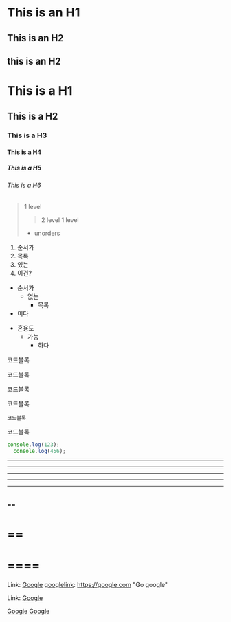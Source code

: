 This is an H1
=============

This is an H2
-------------

this is an H2
----

# This is a H1
## This is a H2
### This is a H3
#### This is a H4
##### This is a H5
###### This is a H6

> 1 level
> > 2 level
> 1 level
> - unorders

1. 순서가
3. 목록
2. 있는
  4. 이건?

- 순서가
  - 없는
    - 목록
 - 이다

* 혼용도
  - 가능
    + 하다

코드블록

  코드블록

코드블록

코드블록

    코드블록
    
코드블록

```javascript
console.log(123);
  console.log(456);
```

* * *
***
****
---
- - -
--
----
==
====
====
====

Link: [Google][googlelink]
[googlelink]: https://google.com "Go google"

Link: [Google][googlelink]

[googlelink]: https://google.com "Go google"

[Google](https://naver.com, "naver redirect")
[Google](https://naver.com "naver redirect")